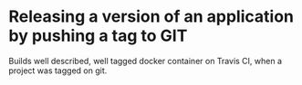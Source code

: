 Releasing a version of an application by pushing a tag to GIT
=============================================================

Builds well described, well tagged docker container on Travis CI,
when a project was tagged on git.

